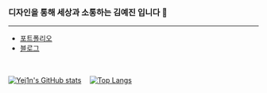 <h3> 디자인을 통해 세상과 소통하는 김예진 입니다 🍓 </h3>
<hr>
<ul>
  <li><a href="https://kyj0312.notion.site/e875716f250c4a8f996071a8b82ef73c">포트폴리오</a></li>
  <li><a href="https://velog.io/@yej1n/posts">블로그</a></li>
</ul>
<br>

[![Yej1n's GitHub stats](https://github-readme-stats.vercel.app/api?username=Yej1n&theme=calm)](https://github.com/Yej1n/github-readme-stats)ㅤ
[![Top Langs](https://github-readme-stats.vercel.app/api/top-langs/?username=Yej1n&layout=compact&theme=gruvbox)](https://github.com/Yej1n/github-readme-stats)
